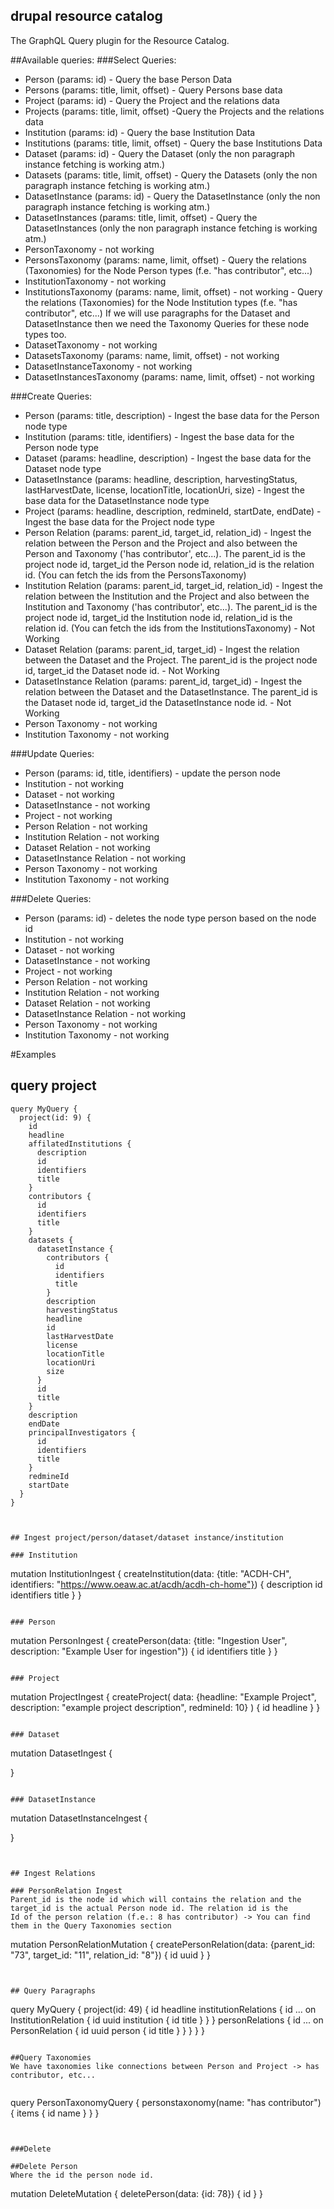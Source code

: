 ## drupal resource catalog
The GraphQL Query plugin for the Resource Catalog.

##Available queries:
###Select Queries: 
- Person (params: id) - Query the base Person Data
- Persons (params: title, limit, offset) - Query Persons base data 
- Project (params: id) - Query the Project and the relations data
- Projects (params: title, limit, offset) -Query the Projects and the relations data
- Institution (params: id) - Query the base Institution Data
- Institutions (params: title, limit, offset) - Query the base Institutions Data
- Dataset (params: id) - Query the Dataset (only the non paragraph instance fetching is working atm.)
- Datasets (params: title, limit, offset) - Query the Datasets (only the non paragraph instance fetching is working atm.)
- DatasetInstance (params: id) - Query the DatasetInstance (only the non paragraph instance fetching is working atm.)
- DatasetInstances (params: title, limit, offset) - Query the DatasetInstances (only the non paragraph instance fetching is working atm.)
- PersonTaxonomy - not working
- PersonsTaxonomy (params: name, limit, offset) - Query the relations (Taxonomies) for the Node Person types (f.e. "has contributor", etc...)
- InstitutionTaxonomy - not working
- InstitutionsTaxonomy (params: name, limit, offset) - not working - Query the relations (Taxonomies) for the Node Institution types (f.e. "has contributor", etc...)
If we will use paragraphs for the Dataset and DatasetInstance then we need the Taxonomy Queries for these node types too.
- DatasetTaxonomy - not working
- DatasetsTaxonomy (params: name, limit, offset) - not working 
- DatasetInstanceTaxonomy - not working
- DatasetInstancesTaxonomy (params: name, limit, offset) - not working 


###Create Queries: 
- Person (params: title, description) - Ingest the base data for the Person node type
- Institution (params: title, identifiers) - Ingest the base data for the Person node type
- Dataset (params: headline, description) - Ingest the base data for the Dataset node type
- DatasetInstance (params: headline, description, harvestingStatus, lastHarvestDate, license, locationTitle, locationUri, size) - Ingest the base data for the DatasetInstance node type
- Project (params: headline, description, redmineId, startDate, endDate) - Ingest the base data for the Project node type
- Person Relation (params: parent_id, target_id, relation_id) - Ingest the relation between the Person and the Project and also between the Person and Taxonomy ('has contributor', etc...). 
The parent_id is the project node id, target_id the Person node id, relation_id is the relation id. (You can fetch the ids from the PersonsTaxonomy)
- Institution Relation (params: parent_id, target_id, relation_id) - Ingest the relation between the Institution and the Project and also between the Institution and Taxonomy ('has contributor', etc...). 
The parent_id is the project node id, target_id the Institution node id, relation_id is the relation id. (You can fetch the ids from the InstitutionsTaxonomy) - Not Working
- Dataset Relation (params: parent_id, target_id) - Ingest the relation between the Dataset and the Project. 
The parent_id is the project node id, target_id the Dataset node id. - Not Working
- DatasetInstance Relation (params: parent_id, target_id) - Ingest the relation between the Dataset and the DatasetInstance. 
The parent_id is the Dataset node id, target_id the DatasetInstance node id. - Not Working
- Person Taxonomy - not working
- Institution Taxonomy - not working

###Update Queries: 
- Person (params: id, title, identifiers) - update the person node
- Institution - not working
- Dataset - not working
- DatasetInstance - not working
- Project - not working
- Person Relation  - not working
- Institution Relation  - not working
- Dataset Relation - not working
- DatasetInstance Relation - not working
- Person Taxonomy - not working
- Institution Taxonomy - not working

###Delete Queries: 
- Person (params: id) - deletes the node type person based on the node id
- Institution - not working
- Dataset - not working
- DatasetInstance - not working
- Project - not working
- Person Relation  - not working
- Institution Relation  - not working
- Dataset Relation - not working
- DatasetInstance Relation - not working
- Person Taxonomy - not working
- Institution Taxonomy - not working

#Examples

## query project
```
query MyQuery {
  project(id: 9) {
    id
    headline
    affilatedInstitutions {
      description
      id
      identifiers
      title
    }
    contributors {
      id
      identifiers
      title
    }
    datasets {
      datasetInstance {
        contributors {
          id
          identifiers
          title
        }
        description
        harvestingStatus
        headline
        id
        lastHarvestDate
        license
        locationTitle
        locationUri
        size
      }
      id
      title
    }
    description
    endDate
    principalInvestigators {
      id
      identifiers
      title
    }
    redmineId
    startDate
  }
}



## Ingest project/person/dataset/dataset instance/institution

### Institution
```
mutation InstitutionIngest {
  createInstitution(data: {title: "ACDH-CH", identifiers: "https://www.oeaw.ac.at/acdh/acdh-ch-home"}) {
    description
    id
    identifiers
    title
  }
}

```

### Person
```
mutation PersonIngest {
  createPerson(data: {title: "Ingestion User", description: "Example User for ingestion"}) {
    id
    identifiers
    title
  }
}
```

### Project
```
mutation ProjectIngest {
  createProject(
    data: {headline: "Example Project", description: "example project description", redmineId: 10}
  ) {
    id
    headline
  }
}
```

### Dataset
```
mutation DatasetIngest {
  
}
```

### DatasetInstance
```
mutation DatasetInstanceIngest {
  
}
```


## Ingest Relations

### PersonRelation Ingest
Parent_id is the node id which will contains the relation and the target_id is the actual Person node id. The relation id is the 
Id of the person relation (f.e.: 8 has contributor) -> You can find them in the Query Taxonomies section
```
mutation PersonRelationMutation {
  createPersonRelation(data: {parent_id: "73", target_id: "11", relation_id: "8"}) {
    id
    uuid
  }
}
```


## Query Paragraphs
```
query MyQuery {
  project(id: 49) {
    id
    headline
    institutionRelations {
      id
      ... on InstitutionRelation {
        id
        uuid
        institution {
          id
          title
        }
      }
    }
    personRelations {
      id
      ... on PersonRelation {
        id
        uuid
        person {
          id
          title
        }
      }
    }
  }
}


```

##Query Taxonomies
We have taxonomies like connections between Person and Project -> has contributor, etc...


```
query PersonTaxonomyQuery {
  personstaxonomy(name: "has contributor") {
    items {
      id
      name
    }
  }
}

```


###Delete

##Delete Person
Where the id the person node id.

```
mutation DeleteMutation {
  deletePerson(data: {id: 78}) {
    id
  }
}
```


